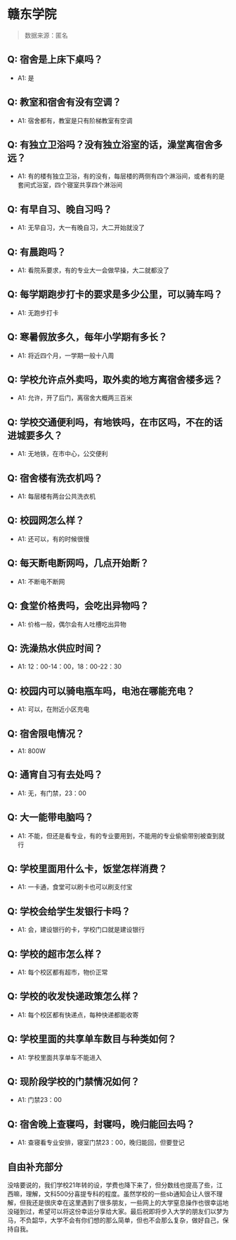 # 赣东学院

> 数据来源：匿名

## Q: 宿舍是上床下桌吗？

- A1: 是

## Q: 教室和宿舍有没有空调？

- A1: 宿舍都有，教室是只有阶梯教室有空调

## Q: 有独立卫浴吗？没有独立浴室的话，澡堂离宿舍多远？

- A1: 有的楼有独立卫浴，有的没有，每层楼的两侧有四个淋浴间，或者有的是套间式浴室，四个寝室共享四个淋浴间

## Q: 有早自习、晚自习吗？

- A1: 无早自习，大一有晚自习，大二开始就没了

## Q: 有晨跑吗？

- A1: 看院系要求，有的专业大一会做早操，大二就都没了

## Q: 每学期跑步打卡的要求是多少公里，可以骑车吗？

- A1: 无跑步打卡

## Q: 寒暑假放多久，每年小学期有多长？

- A1: 将近四个月，一学期一般十八周

## Q: 学校允许点外卖吗，取外卖的地方离宿舍楼多远？

- A1: 允许，开了后门，离宿舍大概两三百米

## Q: 学校交通便利吗，有地铁吗，在市区吗，不在的话进城要多久？

- A1: 无地铁，在市中心，公交便利

## Q: 宿舍楼有洗衣机吗？

- A1: 每层楼有两台公共洗衣机

## Q: 校园网怎么样？

- A1: 还可以，有的时候很慢

## Q: 每天断电断网吗，几点开始断？

- A1: 不断电不断网

## Q: 食堂价格贵吗，会吃出异物吗？

- A1: 价格一般，偶尔会有人吐槽吃出异物

## Q: 洗澡热水供应时间？

- A1: 12：00-14：00，18：00-22：30

## Q: 校园内可以骑电瓶车吗，电池在哪能充电？

- A1: 可以，在附近小区充电

## Q: 宿舍限电情况？

- A1: 800W

## Q: 通宵自习有去处吗？

- A1: 无，有门禁，23：00

## Q: 大一能带电脑吗？

- A1: 不能，但还是看专业，有的专业要用到，不能用的专业偷偷带别被查到就行

## Q: 学校里面用什么卡，饭堂怎样消费？

- A1: 一卡通，食堂可以刷卡也可以刷支付宝

## Q: 学校会给学生发银行卡吗？

- A1: 会，建设银行的卡，学校门口就是建设银行

## Q: 学校的超市怎么样？

- A1: 每个校区都有超市，物价正常

## Q: 学校的收发快递政策怎么样？

- A1: 每个校区都有快递点，每种快递都能收寄

## Q: 学校里面的共享单车数目与种类如何？

- A1: 学校里面共享单车不能进入

## Q: 现阶段学校的门禁情况如何？

- A1: 门禁23：00

## Q: 宿舍晚上查寝吗，封寝吗，晚归能回去吗？

- A1: 查寝看专业安排，寝室门禁23：00，晚归能回，但要登记

## 自由补充部分

没啥要说的，我们学校21年转的设，学费也降下来了，但分数线也提高了些，江西嘛，理解，文科500分喜提专科的程度。虽然学校的一些sb通知会让人很不理解，但我还是很庆幸在这里遇到了很多朋友，一些网上的大学窒息操作也很幸运地没碰到过，希望可以将这份幸运分享给大家。最后祝即将步入大学的朋友们以梦为马，不负韶华，大学不会有你们想的那么简单，但也不会那么复杂，做好自己，保持自我。